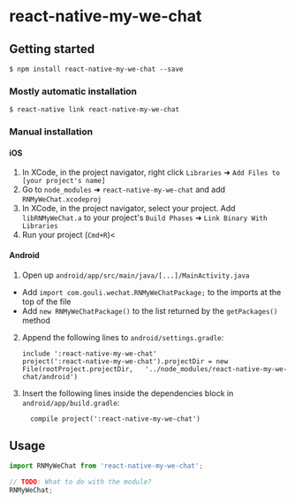 
# react-native-my-we-chat

## Getting started

`$ npm install react-native-my-we-chat --save`

### Mostly automatic installation

`$ react-native link react-native-my-we-chat`

### Manual installation


#### iOS

1. In XCode, in the project navigator, right click `Libraries` ➜ `Add Files to [your project's name]`
2. Go to `node_modules` ➜ `react-native-my-we-chat` and add `RNMyWeChat.xcodeproj`
3. In XCode, in the project navigator, select your project. Add `libRNMyWeChat.a` to your project's `Build Phases` ➜ `Link Binary With Libraries`
4. Run your project (`Cmd+R`)<

#### Android

1. Open up `android/app/src/main/java/[...]/MainActivity.java`
  - Add `import com.gouli.wechat.RNMyWeChatPackage;` to the imports at the top of the file
  - Add `new RNMyWeChatPackage()` to the list returned by the `getPackages()` method
2. Append the following lines to `android/settings.gradle`:
  	```
  	include ':react-native-my-we-chat'
  	project(':react-native-my-we-chat').projectDir = new File(rootProject.projectDir, 	'../node_modules/react-native-my-we-chat/android')
  	```
3. Insert the following lines inside the dependencies block in `android/app/build.gradle`:
  	```
      compile project(':react-native-my-we-chat')
  	```


## Usage
```javascript
import RNMyWeChat from 'react-native-my-we-chat';

// TODO: What to do with the module?
RNMyWeChat;
```
  